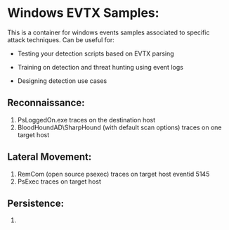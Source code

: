 # Windows EVTX Samples:

This is a container for windows events samples associated to specific attack techniques. 
Can be useful for:

- Testing your detection scripts based on EVTX parsing

- Training on detection and threat hunting using event logs

- Designing detection use cases

## Reconnaissance:
1. PsLoggedOn.exe traces on the destination host
2. BloodHoundAD\SharpHound (with default scan options) traces on one target host

## Lateral Movement:
1. RemCom (open source psexec) traces on target host eventid 5145
2. PsExec traces on target host 

## Persistence:
1. 
